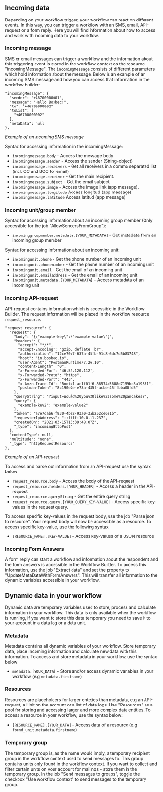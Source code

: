 <!--# Workflow data -->

<!-- Workflows can manage information both on your account, as well as dynamic content in specific executions. Information or data could be sent to a workflow, calculated or created in an execution or located as a temporary resource. Use this section to understand how you can work with data and information on the Bosbec Workflow Builder. -->

## Incoming data
Depending on your workflow trigger, your workflow can react on different events. In this way, you can trigger a workflow with an SMS, email, API-request or a form reply. Here you will find information about how to access and work with incoming data to your workflow.

### Incoming message
SMS or email messages can trigger a workflow and the information about this triggering event is stored in the workflow context as the resource "incomingMessage". The `incomingMessage` consists of different parameters which hold information about the message. Below is an example of an incoming SMS message and how you can access that information in the workflow builder:

```
"incomingMessage": {
  "sender": "+46700000001",
  "message": "Hello Bosbec!",
  "to": "+46700000002",
  "toList": [
    "+46700000002"
  ],
  "metaData": null
},
```
_Example of an incoming SMS message_

Syntax for accessing information in the incomingMessage:

* `incomingmessage.body` - Access the message body
* `incomingmessage.sender` - Access the sender (String-object)
* `incomingmessage.receivers` - Get all receivers in a comma separated list (incl. CC and BCC for email)
* `incomingmessage.receiver` - Get the main recipient.
* `incomingmessage.subject` - Get the email subject.
* `incomingmessage.image` - Access the image link (app message).
* `incomingmessage.longitude` Access longitud (app message)
* `incomingmessage.latitude` Access latitud (app message)

### Incoming unit/group member

Syntax for accessing information about an incoming group member (Only accessible for the job "AllowSendersFromGroup"):
* `incominggroupmember.metadata.[YOUR_METADATA]` - Get metadata from an incoming group member

Syntax for accessing information about an incoming unit:
* `incomingunit.phone` - Get the phone number of an incoming unit
* `incomingunit.phonenumber` - Get the phone number of an incoming unit
* `incomingunit.email` - Get the email of an incoming unit
* `incomingunit.emailaddress` - Get the email of an incoming unit
* `incomingunit.metadata.[YOUR_METADATA]` - Access metadata of an incoming unit

### Incoming API-request

API-request contains information which is accessible in the Workflow Builder. The request information will be placed in the workflow resource `request_resource`. 

```
"request_resource": {
  "request": {
    "body": "{\"example-key\":\"example-value\"}",
    "headers": {
      "accept": "*/*",
      "accept-Encoding": "gzip, deflate, br",
      "authorization": "12ce70c7-637a-45fb-91c8-6dc7d5b83748",
      "host": "in.bosbec.io",
      "user-Agent": "PostmanRuntime/7.26.10",
      "content-Length": "0",
      "x-Forwarded-For": "46.59.120.112",
      "x-Forwarded-Proto": "https",
      "x-Forwarded-Port": "443",
      "x-Amzn-Trace-Id": "Root=1-ac1f01f6-86574e5688d7159bc3a19351",
      "postman-Token": "8c190e7e-e73a-485f-acbe-45ffbba00fd5"
    },
    "queryString": "?input=Would%20you%20like%20some%20pancakes?",
    "query": {
      "example-key2": "example-value2"
    },
    "token": "a7e7dab6-f930-4be2-93a0-3ab252ce6e1b",
    "requesterIpAddress": "::ffff:10.0.11.237",
    "createdOn": "2021-03-15T13:39:48.07Z",
    "_type": "incomingHttpPost"
  },
  "contentType": null,
  "multitude": "none",
  "_type": "httpRequestResource"
},
```
_Example of an API-request_

To access and parse out information from an API-request use the syntax below:
* `request_resource.body` - Access the body of the API-request
* `request_resource.headers.[YOUR_HEADER]` - Access a header in the API-request
* `request_resource.queryString` - Get the entire query string
* `request_resource.query.[YOUR_QUERY_KEY-VALUE]` - Access specific key-values in the request query.

To access specific key-values in the request body, use the job "Parse json to resource". Your request body will now be accessible as a resource. To access specific key-value, use the following syntax:
* `[RESOURCE_NAME].[KEY-VALUE]` - Access key-values of a JSON resource

### Incoming Form Answers

A form reply can start a workflow and information about the respondent and the form answers is accessible in the Workflow Builder. To access this information, use the job "Extract data" and set the property to "UpdateMetaDataWithFormAnswers". This will transfer all information to the dynamic variables accessible in your workflow.

## Dynamic data in your workflow
Dynamic data are temporary variables used to store, process and calculate information in your workflow. This data is only available when the workflow is running, if you want to store this data temporary you need to save it to your account in a data log or a data unit.

### Metadata
Metadata contains all dynamic variables of your workflow. Store temporary data, place incoming information and calculate new data with this information. To access and store metadata in your workflow, use the syntax below:
* `metadata.[YOUR_DATA]` - Store and/or access dynamic variables in your workflow (e.g `metadata.firstname`)

### Resources

Resources are placeholders for larger enteties than metadata, e.g an API-request, a Unit on the account or a list of data logs. Use "Resources" as a pool for storing and accessing larger and more complex data entities. To access a resource in your workflow, use the syntax below:
* `[RESOURCE_NAME].[YOUR_DATA]` - Access data of a resource (e.g `found_unit.metadata.firstname`)

### Temporary group

The temporary group is, as the name would imply, a temporary recipient group in the workflow context used to send messages to. This group contains units only found in the workflow context. If you want to collect and filter certain units on your account for mailings - store them in the temporary group. In the job "Send messages to groups", toggle the checkbox "Use workflow context" to send messages to the temporary group.

